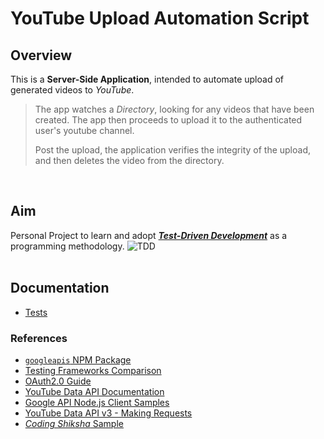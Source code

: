 # YouTube Upload Automation Script

## Overview

This is a **Server-Side Application**, intended to automate upload of generated videos to *YouTube*. 

>The app watches a *Directory*, looking for any videos that have been created. The app then proceeds to upload it to the authenticated user's youtube channel.
>
>Post the upload, the application verifies the integrity of the upload, and then deletes the video from the directory. 

<br>

## Aim

Personal Project to learn and adopt [***Test-Driven Development***](https://en.wikipedia.org/wiki/Test-driven_development) as a programming methodology.
![TDD](https://miro.medium.com/max/700/1*tZSwCigaTaJdovyWlp5uBQ.jpeg)
<br><br>

## Documentation
* [Tests](./Docs/Tests.md)

### References
* [`googleapis` NPM Package](https://www.npmjs.com/package/googleapis)
* [Testing Frameworks Comparison](https://dev.to/heroku/comparing-the-top-3-javascript-testing-frameworks-2cco)
* [OAuth2.0 Guide](https://developers.google.com/identity/protocols/oauth2)
* [YouTube Data API Documentation](https://developers.google.com/youtube/v3/docs/videos/insert)
* [Google API Node.js Client Samples](https://github.com/googleapis/google-api-nodejs-client)
* [YouTube Data API v3 - Making Requests](https://www.youtube.com/watch?v=QZ4BXGgmATU&t=560s)
* [*Coding Shiksha* Sample](https://codingshiksha.com/javascript/node-js-express-youtube-data-api-v3-upload-video-to-youtube-in-javascript-full-project-for-beginners/)